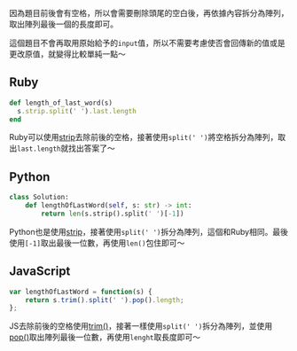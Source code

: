 因為題目前後會有空格，所以會需要刪除頭尾的空白後，再依據內容拆分為陣列，取出陣列最後一個的長度即可。

這個題目不會再取用原始給予的`input`值，所以不需要考慮使否會回傳新的值或是更改原值，就變得比較單純一點～

## Ruby
```ruby
def length_of_last_word(s)
  s.strip.split(' ').last.length
end
```
Ruby可以使用[strip](https://rubyapi.org/3.3/o/s?q=strip)去除前後的空格，接著使用`split(' ')`將空格拆分為陣列，取出`last.length`就找出答案了～

## Python
```python
class Solution:
    def lengthOfLastWord(self, s: str) -> int:
        return len(s.strip().split(' ')[-1])
```
Python也是使用[strip](https://docs.python.org/3/library/stdtypes.html)，接著使用`split(' ')`拆分為陣列，這個和Ruby相同。最後使用`[-1]`取出最後一位數，再使用`len()`包住即可～

## JavaScript
```js
var lengthOfLastWord = function(s) {
    return s.trim().split(' ').pop().length;
};
```
JS去除前後的空格使用[trim()](https://developer.mozilla.org/zh-CN/docs/Web/JavaScript/Reference/Global_Objects/String/trim)，接著一樣使用`split(' ')`拆分為陣列，並使用[pop()](https://developer.mozilla.org/zh-CN/docs/Web/JavaScript/Reference/Global_Objects/Array/pop)取出陣列最後一位數，再使用`lenght`取長度即可～